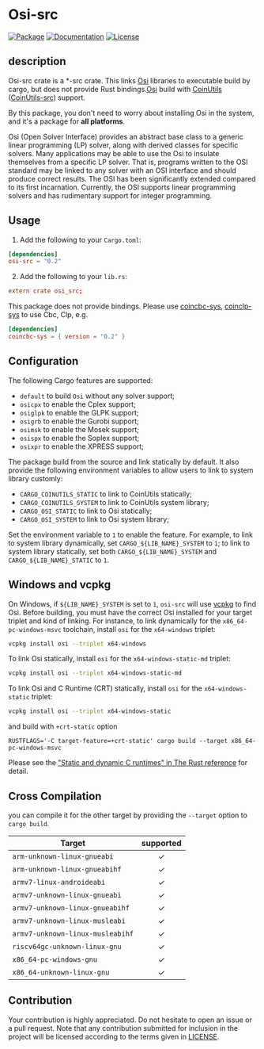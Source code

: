 # Osi-src

[![Package][package-img]][package-url] [![Documentation][documentation-img]][documentation-url] [![License][license-img]][license-url]

## description 

Osi-src crate is a *-src crate. This links [Osi] libraries to executable build by cargo, but does not provide Rust bindings.[Osi] build with [CoinUtils] ([CoinUtils-src]) support.

By this package, you don't need to worry about installing Osi in the system, and it's a package for **all platforms**.

Osi (Open Solver Interface) provides an abstract base class to a generic linear programming (LP) solver, along with derived classes for specific solvers. Many applications may be able to use the Osi to insulate themselves from a specific LP solver. That is, programs written to the OSI standard may be linked to any solver with an OSI interface and should produce correct results. The OSI has been significantly extended compared to its first incarnation. Currently, the OSI supports linear programming solvers and has rudimentary support for integer programming.

## Usage

1. Add the following to your `Cargo.toml`:

```toml
[dependencies]
osi-src = "0.2"
```

2. Add the following to your `lib.rs`:

```toml
extern crate osi_src;
```

This package does not provide bindings. Please use [coincbc-sys], [coinclp-sys] to use Cbc, Clp, e.g.

```toml
[dependencies]
coincbc-sys = { version = "0.2" }
```

## Configuration
The following Cargo features are supported:

* `default` to build `Osi` without any solver support;
* `osicpx` to enable the Cplex support;
* `osiglpk` to enable the GLPK support;
* `osigrb` to enable the Gurobi support;
* `osimsk` to enable the Mosek support;
* `osispx` to enable the Soplex support;
* `osixpr` to enable the XPRESS support;

The package build from the source and link statically by default. It also provide the following environment variables to allow users to link to system library customly:

* `CARGO_COINUTILS_STATIC` to link to CoinUtils statically;
* `CARGO_COINUTILS_SYSTEM` to link to CoinUtils system library;
* `CARGO_OSI_STATIC` to link to Osi statically;
* `CARGO_OSI_SYSTEM` to link to Osi system library;

Set the environment variable to `1` to enable the feature. For example, to link to system library dynamically, set `CARGO_${LIB_NAME}_SYSTEM` to `1`; to link to system library statically, set both `CARGO_${LIB_NAME}_SYSTEM` and `CARGO_${LIB_NAME}_STATIC` to `1`.

## Windows and vcpkg

On Windows, if `${LIB_NAME}_SYSTEM` is set to `1`, `osi-src` will use 
[vcpkg] to find Osi. Before building, you must have the correct Osi 
installed for your target triplet and kind of linking. For instance,
to link dynamically for the `x86_64-pc-windows-msvc` toolchain, install
 `osi` for the `x64-windows` triplet:

```sh
vcpkg install osi --triplet x64-windows
```

To link Osi statically, install `osi` for the `x64-windows-static-md` triplet:

```sh
vcpkg install osi --triplet x64-windows-static-md
```

To link Osi and C Runtime (CRT) statically, install `osi` for the `x64-windows-static` triplet:

```sh
vcpkg install osi --triplet x64-windows-static
```

and build with `+crt-static` option

```
RUSTFLAGS='-C target-feature=+crt-static' cargo build --target x86_64-pc-windows-msvc
```

Please see the ["Static and dynamic C runtimes" in The Rust reference](https://doc.rust-lang.org/reference/linkage.html#static-and-dynamic-c-runtimes) for detail.

## Cross Compilation

you can compile it for the other target by providing the `--target` option to 
`cargo build`. 


| Target                               |  supported  |
|--------------------------------------|:-----------:|
| `arm-unknown-linux-gnueabi`          | ✓   |
| `arm-unknown-linux-gnueabihf`        | ✓   |
| `armv7-linux-androideabi`            | ✓   |
| `armv7-unknown-linux-gnueabi`        | ✓   |
| `armv7-unknown-linux-gnueabihf`      | ✓   |
| `armv7-unknown-linux-musleabi`       | ✓   |
| `armv7-unknown-linux-musleabihf`     | ✓   |
| `riscv64gc-unknown-linux-gnu`        | ✓   |
| `x86_64-pc-windows-gnu`              | ✓   |
| `x86_64-unknown-linux-gnu`           | ✓   |

## Contribution

Your contribution is highly appreciated. Do not hesitate to open an issue or a
pull request. Note that any contribution submitted for inclusion in the project
will be licensed according to the terms given in [LICENSE](license-url).

[CoinUtils]: https://github.com/coin-or/CoinUtils
[Osi]: https://github.com/coin-or/Osi

[CoinUtils-src]: https://github.com/Maroon502/coinutils-src
[coincbc-sys]: https://github.com/Maroon502/coincbc-sys
[coinclp-sys]: https://github.com/Maroon502/coinclp-sys

[vcpkg]: https://github.com/Microsoft/vcpkg


[documentation-img]: https://docs.rs/osi-src/badge.svg
[documentation-url]: https://docs.rs/osi-src
[package-img]: https://img.shields.io/crates/v/osi-src.svg
[package-url]: https://crates.io/crates/osi-src
[license-img]: https://img.shields.io/crates/l/osi-src.svg
[license-url]: https://github.com/Maroon502/osi-src/blob/master/LICENSE.md